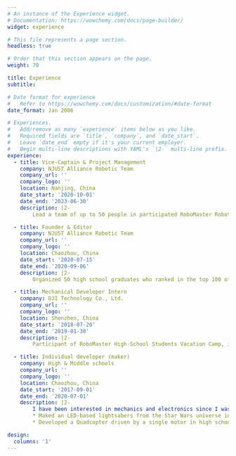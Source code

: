 ```yaml
---
# An instance of the Experience widget.
# Documentation: https://wowchemy.com/docs/page-builder/
widget: experience

# This file represents a page section.
headless: true

# Order that this section appears on the page.
weight: 70

title: Experience
subtitle:

# Date format for experience
#   Refer to https://wowchemy.com/docs/customization/#date-format
date_format: Jan 2006

# Experiences.
#   Add/remove as many `experience` items below as you like.
#   Required fields are `title`, `company`, and `date_start`.
#   Leave `date_end` empty if it's your current employer.
#   Begin multi-line descriptions with YAML's `|2-` multi-line prefix.
experience:
  - title: Vice-Captain & Project Management
    company: NJUST Alliance Robotic Team
    company_url: ''
    company_logo: ''
    location: Nanjing, China
    date_start: '2020-10-01'
    date_end: '2023-06-30'
    description: |2-
        Lead a team of up to 50 people in participated RoboMaster Robotics Competition which required us to design, build and control 7 different robots. More than 400 universities around the world participated and 8000 young engineers competed on the stage.\\

  - title: Founder & Editor
    company: NJUST Alliance Robotic Team
    company_url: ''
    company_logo: ''
    location: Chaozhou, China
    date_start: '2020-07-15'
    date_end: '2020-09-06'
    description: |2-
        Organized 50 high school graduates who ranked in the top 100 of their city in the college entrance examination, to compile, edit, print, and sell their notes.

  - title: Mechanical Developer Intern
    company: DJI Technology Co., Ltd.
    company_url: ''
    company_logo: ''
    location: Shenzhen, China
    date_start: '2018-07-20'
    date_end: '2019-01-30'
    description: |2-
        Participant of RoboMaster High-School Students Vacation Camp, intern only in summer and winter vacation.

  - title: Individual developer (maker)
    company: High & Middle schools
    company_url: ''
    company_logo: ''
    location: Chaozhou, China
    date_start: '2017-09-01'
    date_end: '2020-07-01'
    description: |2-
        I have been interested in mechanics and electronics since I was a child, which led me to complete the following projects by myself:
        * Maked an LED-based lightsabers from the Star Wars universe in middle school.
        * Developed a Quadcopter driven by a single motor in high school.

design:
  columns: '1'
---
```

